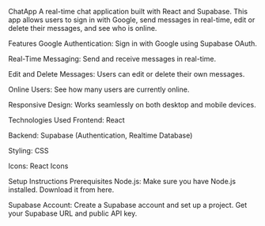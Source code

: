 ChatApp
A real-time chat application built with React and Supabase. This app allows users to sign in with Google, send messages in real-time, edit or delete their messages, and see who is online.

Features
Google Authentication: Sign in with Google using Supabase OAuth.

Real-Time Messaging: Send and receive messages in real-time.

Edit and Delete Messages: Users can edit or delete their own messages.

Online Users: See how many users are currently online.

Responsive Design: Works seamlessly on both desktop and mobile devices.

Technologies Used
Frontend: React

Backend: Supabase (Authentication, Realtime Database)

Styling: CSS

Icons: React Icons

Setup Instructions
Prerequisites
Node.js: Make sure you have Node.js installed. Download it from here.

Supabase Account: Create a Supabase account and set up a project. Get your Supabase URL and public API key.
